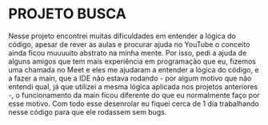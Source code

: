 # PROJETO BUSCA 
Nesse projeto encontrei muitas dificuldades em entender a lógica do código, apesar de rever as aulas e procurar ajuda no YouTube o conceito ainda ficou muuuuito abstrato na minha mente. Por isso, pedi a ajuda de alguns amigos que tem mais experiência em programação que eu, fizemos uma chamada no Meet e eles me ajudaram a entender a lógica do código, e a fazer a main, que a IDE não estava rodando - por algum motivo que não entendi qual, já que utilizei a mesma lógica aplicada nos projetos anteriores -, o funcionamento da main ficou diferente do que eu normalmente faço por esse motivo. Com todo esse desenrolar eu fiquei cerca de 1 dia trabalhando nesse código para que ele rodassem sem bugs. 
